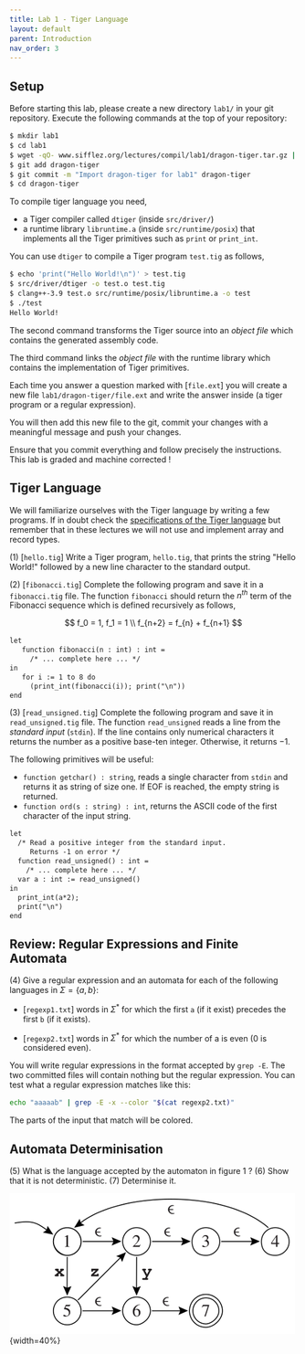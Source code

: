 ```yaml
---
title: Lab 1 - Tiger Language
layout: default
parent: Introduction
nav_order: 3
---
```


Setup
-----

Before starting this lab, please create a new directory `lab1/` in your git repository. 
Execute the following commands at the top of your repository:

```bash
$ mkdir lab1
$ cd lab1
$ wget -qO- www.sifflez.org/lectures/compil/lab1/dragon-tiger.tar.gz | tar zxv
$ git add dragon-tiger
$ git commit -m "Import dragon-tiger for lab1" dragon-tiger
$ cd dragon-tiger
```

To compile tiger language you need,

   * a Tiger compiler called `dtiger` (inside `src/driver/`)
   * a runtime library `libruntime.a` (inside `src/runtime/posix`) that implements all the Tiger primitives such as `print` or `print_int`.

You can use `dtiger` to compile a Tiger program `test.tig` as follows,

```bash
$ echo 'print("Hello World!\n")' > test.tig
$ src/driver/dtiger -o test.o test.tig
$ clang++-3.9 test.o src/runtime/posix/libruntime.a -o test
$ ./test
Hello World!
```

The second command transforms the Tiger source into an _object file_ which contains
the generated assembly code.

The third command links the _object file_ with the runtime library which contains
the implementation of Tiger primitives.

Each time you answer a question marked with [`file.ext`] you will create a new file
`lab1/dragon-tiger/file.ext` and write the answer inside (a tiger program or a regular expression).

You will then add this new file to the git, commit your changes with a
meaningful message and push your changes.

Ensure that you commit everything and follow precisely the instructions. This lab
is graded and machine corrected !

Tiger Language
--------------

We will familiarize ourselves with the Tiger language by writing a few programs. If in doubt check the [specifications of the Tiger language](https://www.lrde.epita.fr/~tiger/tiger.html)
but remember that in these lectures we will not use and implement array and record types.

(1) [`hello.tig`] Write a Tiger program, `hello.tig`, that prints the string "Hello World!" followed by a new line character to the standard output.

(2) [`fibonacci.tig`] Complete the following program and save it in a `fibonacci.tig` file.  The function `fibonacci` should return the $n^{th}$ term of the Fibonacci sequence which is defined recursively as follows,

$$ 
f_0 = 1, f_1 = 1 \\
f_{n+2} = f_{n} + f_{n+1} 
$$

```{.tiger}
let
   function fibonacci(n : int) : int =
     /* ... complete here ... */
in
   for i := 1 to 8 do
     (print_int(fibonacci(i)); print("\n"))
end
```

(3) [`read_unsigned.tig`] Complete the following program and save it in `read_unsigned.tig` file. The function `read_unsigned` reads a line from the _standard input_ (`stdin`). If the line contains only numerical characters it returns the number as a positive base-ten integer. Otherwise, it returns $-1$.

The following primitives will be useful:

* `function getchar() : string`, reads a single character from `stdin` and returns it as string of size one. If EOF is reached, the empty string is returned.
* `function ord(s : string) : int`, returns the ASCII code of the first character of the input string.

```{.tiger}
let
  /* Read a positive integer from the standard input.
     Returns -1 on error */
  function read_unsigned() : int =
    /* ... complete here ... */
  var a : int := read_unsigned()
in
  print_int(a*2);
  print("\n")
end
```

Review: Regular Expressions and Finite Automata
-----------------------------------------------

(4) Give a regular expression and an automata for each of the following languages in $\Sigma = \{a, b\}$:

* [`regexp1.txt`] words in $\Sigma^{*}$ for which the first `a` (if it exist) precedes the first `b` (if it exists).

* [`regexp2.txt`] words in $\Sigma^{*}$ for which the number of a is even (0 is considered even).

You will write regular expressions in the format accepted by `grep -E`.
The two committed files will contain nothing but the regular expression.
You can test what a regular expression matches like this:

```bash
echo "aaaaab" | grep -E -x --color "$(cat regexp2.txt)"
```

The parts of the input that match will be colored.

## Automata Determinisation

(5) What is the language accepted by the automaton in figure 1 ?
(6) Show that it is not deterministic.
(7) Determinise it.

![Figure 1: Automaton to determinise](determ2.png){width=40%}
